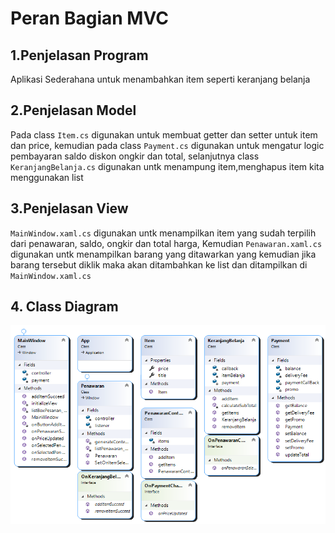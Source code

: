 # Peran Bagian MVC
## 1.Penjelasan Program
Aplikasi Sederahana untuk menambahkan item seperti keranjang belanja

## 2.Penjelasan Model
Pada class `Item.cs` digunakan untuk membuat getter dan setter untuk item dan price, kemudian pada class `Payment.cs` digunakan untuk mengatur logic pembayaran saldo diskon ongkir dan total, selanjutnya class `KeranjangBelanja.cs` digunakan untk menampung item,menghapus item kita menggunakan list

## 3.Penjelasan View
`MainWindow.xaml.cs` digunakan untk menampilkan item yang sudah terpilih dari penawaran, saldo, ongkir dan total harga, Kemudian `Penawaran.xaml.cs` digunakan untk menampilkan barang yang ditawarkan yang kemudian jika barang tersebut diklik maka akan ditambahkan ke list dan ditampilkan di `MainWindow.xaml.cs`

## 4. Class Diagram
![Class Diagram](https://github.com/MTYU-Luki/Peran-Bagian-MVC/blob/master/ClassDiagram1.png)
